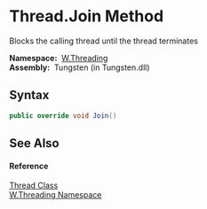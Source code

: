 Thread.Join Method
==================
  Blocks the calling thread until the thread terminates

  **Namespace:**  [W.Threading][1]  
  **Assembly:**  Tungsten (in Tungsten.dll)

Syntax
------

```csharp
public override void Join()
```


See Also
--------

#### Reference
[Thread Class][2]  
[W.Threading Namespace][1]  

[1]: ../README.md
[2]: README.md
[3]: ../../_icons/Help.png